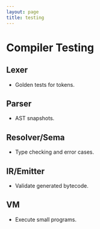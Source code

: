 ```yaml
---
layout: page
title: testing
---
```

# Compiler Testing

## Lexer
- Golden tests for tokens.

## Parser
- AST snapshots.

## Resolver/Sema
- Type checking and error cases.

## IR/Emitter
- Validate generated bytecode.

## VM
- Execute small programs.
